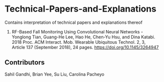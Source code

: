 # Technical-Papers-and-Explanations
Contains interpretation of technical papers and explanations thereof

1. RF-Based Fall Monitoring Using Convolutional Neural Networks - Yonglong Tian, Guang-He Lee, Hao He, Chen-Yu Hsu, and Dina Katabi. 2018
Proc. ACM Interact. Mob. Wearable Ubiquitous Technol. 2, 3, Article 137 (September 2018), 24 pages. https://doi.org/10.1145/3264947

## Contributors
Sahil Gandhi, Brian Yee, Su Liu, Carolina Pacheyo

